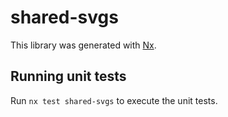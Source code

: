# shared-svgs

This library was generated with [Nx](https://nx.dev).

## Running unit tests

Run `nx test shared-svgs` to execute the unit tests.
